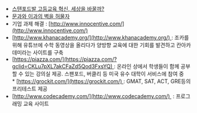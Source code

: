 * [스탠포드발 고등교육 혁신, 세상을 바꿀까?](http://venturesquare.net/2282)
* [문과와 이과의 벽을 허물자](http://weekly.khan.co.kr/khnm.html?mode=view&code=116&artid=201406241120351&pt=nv)
* 기업 과제 해결 :  [http://www.innocentive.com/](http://www.innocentive.com/)
* [http://www.khanacademy.org/](http://www.khanacademy.org/) : 조카를 위해 유튜브에 수학 동영상을 올리다가 양방향 교육에 대한 기회를 발견하고 칸아카데미라는 사이트를 구축
* [https://piazza.com/](https://piazza.com/?gclid=CKLu7pXL7akCFaZd5Qod3FxsYQ) : 온라인 상에서 학생들이 함께 공부할 수 있는 강의실 제공. 스팬포드, 버클리 등 미국 유수 대학이 서비스에 참여 중
* [https://grockit.com/](https://grockit.com/) : GMAT, SAT, ACT, GRE등의 프리테스트 제공
* [http://www.codecademy.com/](http://www.codecademy.com/)  : 프로그래밍 교육 사이트